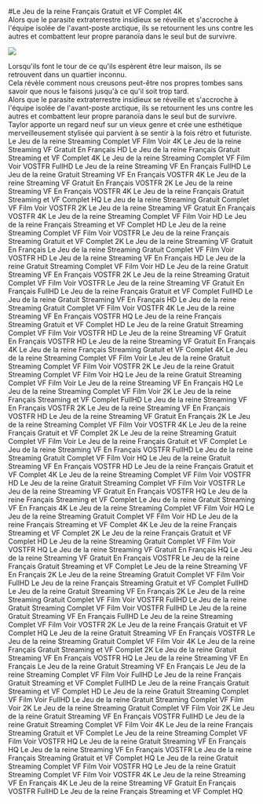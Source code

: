 #Le Jeu de la reine Français Gratuit et VF Complet 4K  
Alors que le parasite extraterrestre insidieux se réveille et s'accroche à l'équipe isolée de l'avant-poste arctique, ils se retournent les uns contre les autres et combattent leur propre paranoïa dans le seul but de survivre.  
  
[![](https://i.imgur.com/qSNzIqt.png)](https://movie.rssnews.media/FMrZFEOOm.php)  
  
Lorsqu'ils font le tour de ce qu'ils espèrent être leur maison, ils se retrouvent dans un quartier inconnu.  
Cela révèle comment nous creusons peut-être nos propres tombes sans savoir que nous le faisons jusqu'à ce qu'il soit trop tard.  
Alors que le parasite extraterrestre insidieux se réveille et s'accroche à l'équipe isolée de l'avant-poste arctique, ils se retournent les uns contre les autres et combattent leur propre paranoïa dans le seul but de survivre.  
Taylor apporte un regard neuf sur un vieux genre et crée une esthétique merveilleusement stylisée qui parvient à se sentir à la fois rétro et futuriste.  
Le Jeu de la reine Streaming Complet VF Film Voir 4K
Le Jeu de la reine Streaming VF Gratuit En Français HD
Le Jeu de la reine Français Gratuit Streaming et VF Complet 4K
Le Jeu de la reine Streaming Complet VF Film Voir VOSTFR FullHD
Le Jeu de la reine Streaming VF En Français FullHD
Le Jeu de la reine Gratuit Streaming VF En Français VOSTFR 4K
Le Jeu de la reine Streaming VF Gratuit En Français VOSTFR 2K
Le Jeu de la reine Streaming VF En Français VOSTFR 4K
Le Jeu de la reine Français Gratuit Streaming et VF Complet HQ
Le Jeu de la reine Streaming Gratuit Complet VF Film Voir VOSTFR 2K
Le Jeu de la reine Streaming VF Gratuit En Français VOSTFR 4K
Le Jeu de la reine Streaming Complet VF Film Voir HD
Le Jeu de la reine Français Streaming et VF Complet HD
Le Jeu de la reine Streaming Complet VF Film Voir VOSTFR
Le Jeu de la reine Français Streaming Gratuit et VF Complet 2K
Le Jeu de la reine Streaming VF Gratuit En Français
Le Jeu de la reine Streaming Gratuit Complet VF Film Voir VOSTFR HD
Le Jeu de la reine Streaming VF En Français HD
Le Jeu de la reine Gratuit Streaming Complet VF Film Voir HD
Le Jeu de la reine Gratuit Streaming VF En Français VOSTFR 2K
Le Jeu de la reine Streaming Gratuit Complet VF Film Voir VOSTFR
Le Jeu de la reine Streaming VF Gratuit En Français FullHD
Le Jeu de la reine Français Gratuit et VF Complet FullHD
Le Jeu de la reine Gratuit Streaming VF En Français HD
Le Jeu de la reine Streaming Gratuit Complet VF Film Voir VOSTFR 4K
Le Jeu de la reine Streaming VF En Français VOSTFR HQ
Le Jeu de la reine Français Streaming Gratuit et VF Complet HD
Le Jeu de la reine Gratuit Streaming Complet VF Film Voir VOSTFR HD
Le Jeu de la reine Streaming VF Gratuit En Français VOSTFR HD
Le Jeu de la reine Streaming VF Gratuit En Français 4K
Le Jeu de la reine Français Streaming Gratuit et VF Complet 4K
Le Jeu de la reine Streaming Complet VF Film Voir
Le Jeu de la reine Gratuit Streaming Complet VF Film Voir VOSTFR 2K
Le Jeu de la reine Gratuit Streaming Complet VF Film Voir HQ
Le Jeu de la reine Gratuit Streaming Complet VF Film Voir
Le Jeu de la reine Streaming VF En Français HQ
Le Jeu de la reine Streaming Complet VF Film Voir 2K
Le Jeu de la reine Français Streaming et VF Complet FullHD
Le Jeu de la reine Streaming VF En Français VOSTFR 2K
Le Jeu de la reine Streaming VF En Français VOSTFR HD
Le Jeu de la reine Streaming VF Gratuit En Français 2K
Le Jeu de la reine Streaming Complet VF Film Voir VOSTFR 4K
Le Jeu de la reine Français Gratuit et VF Complet 2K
Le Jeu de la reine Streaming Gratuit Complet VF Film Voir
Le Jeu de la reine Français Gratuit et VF Complet
Le Jeu de la reine Streaming VF En Français VOSTFR FullHD
Le Jeu de la reine Streaming Gratuit Complet VF Film Voir HQ
Le Jeu de la reine Gratuit Streaming VF En Français VOSTFR HD
Le Jeu de la reine Français Gratuit et VF Complet 4K
Le Jeu de la reine Streaming Complet VF Film Voir VOSTFR HD
Le Jeu de la reine Gratuit Streaming Complet VF Film Voir VOSTFR
Le Jeu de la reine Streaming VF Gratuit En Français VOSTFR HQ
Le Jeu de la reine Français Streaming et VF Complet
Le Jeu de la reine Gratuit Streaming VF En Français 4K
Le Jeu de la reine Streaming Complet VF Film Voir HQ
Le Jeu de la reine Streaming Gratuit Complet VF Film Voir HD
Le Jeu de la reine Français Streaming et VF Complet 4K
Le Jeu de la reine Français Streaming et VF Complet 2K
Le Jeu de la reine Français Gratuit et VF Complet HD
Le Jeu de la reine Streaming Gratuit Complet VF Film Voir VOSTFR HQ
Le Jeu de la reine Streaming VF Gratuit En Français HQ
Le Jeu de la reine Streaming VF Gratuit En Français VOSTFR
Le Jeu de la reine Français Gratuit Streaming et VF Complet
Le Jeu de la reine Streaming VF En Français 2K
Le Jeu de la reine Streaming Gratuit Complet VF Film Voir FullHD
Le Jeu de la reine Français Streaming Gratuit et VF Complet FullHD
Le Jeu de la reine Gratuit Streaming VF En Français 2K
Le Jeu de la reine Streaming Gratuit Complet VF Film Voir VOSTFR FullHD
Le Jeu de la reine Gratuit Streaming Complet VF Film Voir VOSTFR FullHD
Le Jeu de la reine Gratuit Streaming VF En Français FullHD
Le Jeu de la reine Streaming Complet VF Film Voir VOSTFR 2K
Le Jeu de la reine Français Gratuit et VF Complet HQ
Le Jeu de la reine Gratuit Streaming VF En Français VOSTFR
Le Jeu de la reine Streaming Gratuit Complet VF Film Voir 4K
Le Jeu de la reine Français Gratuit Streaming et VF Complet 2K
Le Jeu de la reine Gratuit Streaming VF En Français VOSTFR HQ
Le Jeu de la reine Streaming VF En Français
Le Jeu de la reine Gratuit Streaming VF En Français
Le Jeu de la reine Streaming Complet VF Film Voir FullHD
Le Jeu de la reine Français Gratuit Streaming et VF Complet FullHD
Le Jeu de la reine Français Gratuit Streaming et VF Complet HD
Le Jeu de la reine Gratuit Streaming Complet VF Film Voir FullHD
Le Jeu de la reine Gratuit Streaming Complet VF Film Voir 2K
Le Jeu de la reine Streaming Gratuit Complet VF Film Voir 2K
Le Jeu de la reine Gratuit Streaming VF En Français VOSTFR FullHD
Le Jeu de la reine Gratuit Streaming Complet VF Film Voir 4K
Le Jeu de la reine Français Streaming Gratuit et VF Complet
Le Jeu de la reine Streaming Complet VF Film Voir VOSTFR HQ
Le Jeu de la reine Gratuit Streaming VF En Français HQ
Le Jeu de la reine Streaming VF En Français VOSTFR
Le Jeu de la reine Français Streaming Gratuit et VF Complet HQ
Le Jeu de la reine Gratuit Streaming Complet VF Film Voir VOSTFR HQ
Le Jeu de la reine Gratuit Streaming Complet VF Film Voir VOSTFR 4K
Le Jeu de la reine Streaming VF En Français 4K
Le Jeu de la reine Streaming VF Gratuit En Français VOSTFR FullHD
Le Jeu de la reine Français Streaming et VF Complet HQ